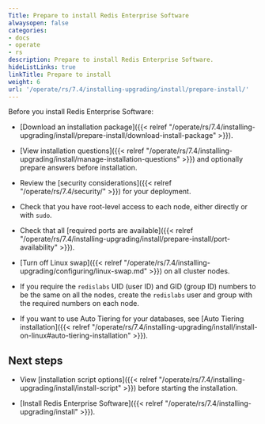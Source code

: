 ```yaml
---
Title: Prepare to install Redis Enterprise Software
alwaysopen: false
categories:
- docs
- operate
- rs
description: Prepare to install Redis Enterprise Software.
hideListLinks: true
linkTitle: Prepare to install
weight: 6
url: '/operate/rs/7.4/installing-upgrading/install/prepare-install/'
---
```


Before you install Redis Enterprise Software:

- [Download an installation package]({{< relref "/operate/rs/7.4/installing-upgrading/install/prepare-install/download-install-package" >}}).

- [View installation questions]({{< relref "/operate/rs/7.4/installing-upgrading/install/manage-installation-questions" >}}) and optionally prepare answers before installation.

- Review the [security considerations]({{< relref "/operate/rs/7.4/security/" >}}) for your deployment.

- Check that you have root-level access to each node, either directly or with `sudo`.

- Check that all [required ports are available]({{< relref "/operate/rs/7.4/installing-upgrading/install/prepare-install/port-availability" >}}).

- [Turn off Linux swap]({{< relref "/operate/rs/7.4/installing-upgrading/configuring/linux-swap.md" >}}) on all cluster nodes.

- If you require the `redislabs` UID (user ID) and GID (group ID) numbers to be the same on all the nodes, create the `redislabs` user and group with the required numbers on each node.

- If you want to use Auto Tiering for your databases, see [Auto Tiering installation]({{< relref "/operate/rs/7.4/installing-upgrading/install/install-on-linux#auto-tiering-installation" >}}).

## Next steps

- View [installation script options]({{< relref "/operate/rs/7.4/installing-upgrading/install/install-script" >}}) before starting the installation.

- [Install Redis Enterprise Software]({{< relref "/operate/rs/7.4/installing-upgrading/install" >}}).
